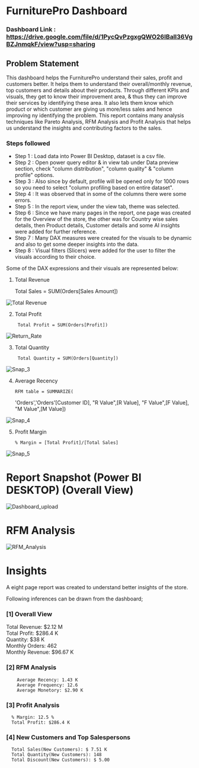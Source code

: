 # FurniturePro Dashboard

### Dashboard Link : https://drive.google.com/file/d/1PycQvPzgxgQWO26IBall36VgBZJnmqkF/view?usp=sharing


## Problem Statement

This dashboard helps the FurniturePro understand their sales, profit and customers better. It helps them to understand their overall/monthly revenue, top customers and details about their products. Through different KPIs and visuals, they get to know their improvement area, & thus they can improve their services by identifying these area. It also lets them know which product or which customer are giving us more/less sales and hence improving ny identifying the problem. This report contains many analysis techniques like Pareto Analysis, RFM Analysis and Profit Analysis that helps us understand the insights and contributing factors to the sales.



### Steps followed 

- Step 1 : Load data into Power BI Desktop, dataset is a csv file.
- Step 2 : Open power query editor & in view tab under Data preview section, check "column distribution", "column quality" & "column profile" options.
- Step 3 : Also since by default, profile will be opened only for 1000 rows so you need to select "column profiling based on entire dataset".
- Step 4 : It was observed that in some of the columns there were some errors.
- Step 5 : In the report view, under the view tab, theme was selected.
- Step 6 : Since we have many pages in the report, one page was created for the Overview of the store, the other was for Country wise sales details, then Product details, Customer details and some AI insights were added for further reference.
- Step 7 : Many DAX measures were created for the visuals to be dynamic and also to get some deeper insights into the data.
- Step 8 : Visual filters (Slicers) were added for the user to filter the visuals according to their choice.

  

Some of the DAX expressions and their visuals are represented below:

1. Total Revenue
       
      Total Sales = SUM(Orders[Sales Amount])
        

![Total Revenue](https://private-user-images.githubusercontent.com/219225965/462771429-69f5fa34-aca6-47c6-a054-a2a4fdbf0a65.png?jwt=eyJhbGciOiJIUzI1NiIsInR5cCI6IkpXVCJ9.eyJpc3MiOiJnaXRodWIuY29tIiwiYXVkIjoicmF3LmdpdGh1YnVzZXJjb250ZW50LmNvbSIsImtleSI6ImtleTUiLCJleHAiOjE3NTE3MjAyNTEsIm5iZiI6MTc1MTcxOTk1MSwicGF0aCI6Ii8yMTkyMjU5NjUvNDYyNzcxNDI5LTY5ZjVmYTM0LWFjYTYtNDdjNi1hMDU0LWEyYTRmZGJmMGE2NS5wbmc_WC1BbXotQWxnb3JpdGhtPUFXUzQtSE1BQy1TSEEyNTYmWC1BbXotQ3JlZGVudGlhbD1BS0lBVkNPRFlMU0E1M1BRSzRaQSUyRjIwMjUwNzA1JTJGdXMtZWFzdC0xJTJGczMlMkZhd3M0X3JlcXVlc3QmWC1BbXotRGF0ZT0yMDI1MDcwNVQxMjUyMzFaJlgtQW16LUV4cGlyZXM9MzAwJlgtQW16LVNpZ25hdHVyZT1iZTg3MjMwMzBhN2VkNjQ4YmJkZWE3ZDBlMjA0ODZiMTE3YjZjN2IyNjIwMWQ0NDY5MzAyNGU0ZDQxOGNkM2FjJlgtQW16LVNpZ25lZEhlYWRlcnM9aG9zdCJ9.DXJTrnEvTmt5TyMNWgz6KlnFh4eToMEkbMgdooGp1iw)
        
2. Total Profit

        Total Profit = SUM(Orders[Profit])

![Return_Rate](https://private-user-images.githubusercontent.com/219225965/462771542-2b7a0ae3-1e20-473b-a8dd-8585a23d2c6f.png?jwt=eyJhbGciOiJIUzI1NiIsInR5cCI6IkpXVCJ9.eyJpc3MiOiJnaXRodWIuY29tIiwiYXVkIjoicmF3LmdpdGh1YnVzZXJjb250ZW50LmNvbSIsImtleSI6ImtleTUiLCJleHAiOjE3NTE3MjAzMDcsIm5iZiI6MTc1MTcyMDAwNywicGF0aCI6Ii8yMTkyMjU5NjUvNDYyNzcxNTQyLTJiN2EwYWUzLTFlMjAtNDczYi1hOGRkLTg1ODVhMjNkMmM2Zi5wbmc_WC1BbXotQWxnb3JpdGhtPUFXUzQtSE1BQy1TSEEyNTYmWC1BbXotQ3JlZGVudGlhbD1BS0lBVkNPRFlMU0E1M1BRSzRaQSUyRjIwMjUwNzA1JTJGdXMtZWFzdC0xJTJGczMlMkZhd3M0X3JlcXVlc3QmWC1BbXotRGF0ZT0yMDI1MDcwNVQxMjUzMjdaJlgtQW16LUV4cGlyZXM9MzAwJlgtQW16LVNpZ25hdHVyZT03YmM2YWJmNTBhM2U1Njg3MjYyMzdhMjUwMTFkZTdhOWYwYzliZWQ2ZWFjNDgyZjM5MDhhMTM4YmE3MDk2OTYzJlgtQW16LVNpZ25lZEhlYWRlcnM9aG9zdCJ9.gzbVEy0n_jiWkg_WZqqpVPuOixgv65S3EuOe1evm75g)

        
3. Total Quantity

        Total Quantity = SUM(Orders[Quantity])
 
 ![Snap_3](https://private-user-images.githubusercontent.com/219225965/462771589-9f5944fb-00a7-443e-8b02-6e28eb62bcfd.png?jwt=eyJhbGciOiJIUzI1NiIsInR5cCI6IkpXVCJ9.eyJpc3MiOiJnaXRodWIuY29tIiwiYXVkIjoicmF3LmdpdGh1YnVzZXJjb250ZW50LmNvbSIsImtleSI6ImtleTUiLCJleHAiOjE3NTE3MjAzNTUsIm5iZiI6MTc1MTcyMDA1NSwicGF0aCI6Ii8yMTkyMjU5NjUvNDYyNzcxNTg5LTlmNTk0NGZiLTAwYTctNDQzZS04YjAyLTZlMjhlYjYyYmNmZC5wbmc_WC1BbXotQWxnb3JpdGhtPUFXUzQtSE1BQy1TSEEyNTYmWC1BbXotQ3JlZGVudGlhbD1BS0lBVkNPRFlMU0E1M1BRSzRaQSUyRjIwMjUwNzA1JTJGdXMtZWFzdC0xJTJGczMlMkZhd3M0X3JlcXVlc3QmWC1BbXotRGF0ZT0yMDI1MDcwNVQxMjU0MTVaJlgtQW16LUV4cGlyZXM9MzAwJlgtQW16LVNpZ25hdHVyZT1kY2IyZDUxMzFhNTU1OWIzZjRmNDYyYjU5YzUxYTUwNWM1MjkzZmFmYmFmZjcyMDAwNWNiMTNmZjcyZTc1MDIxJlgtQW16LVNpZ25lZEhlYWRlcnM9aG9zdCJ9.PSiMSXCT95m-ZvXLk6VeWVJyWaO5XcIoh9gs3x4i-u8)

 
4. Average Recency

 
       RFM table = SUMMARIZE(
   'Orders','Orders'[Customer ID],
   "R Value",[R Value],
   "F Value",[F Value],
   "M Value",[M Value])

 ![Snap_4](https://private-user-images.githubusercontent.com/219225965/462771622-274c2725-0043-4be1-8c77-b95a5130efe7.png?jwt=eyJhbGciOiJIUzI1NiIsInR5cCI6IkpXVCJ9.eyJpc3MiOiJnaXRodWIuY29tIiwiYXVkIjoicmF3LmdpdGh1YnVzZXJjb250ZW50LmNvbSIsImtleSI6ImtleTUiLCJleHAiOjE3NTE3MjAzODcsIm5iZiI6MTc1MTcyMDA4NywicGF0aCI6Ii8yMTkyMjU5NjUvNDYyNzcxNjIyLTI3NGMyNzI1LTAwNDMtNGJlMS04Yzc3LWI5NWE1MTMwZWZlNy5wbmc_WC1BbXotQWxnb3JpdGhtPUFXUzQtSE1BQy1TSEEyNTYmWC1BbXotQ3JlZGVudGlhbD1BS0lBVkNPRFlMU0E1M1BRSzRaQSUyRjIwMjUwNzA1JTJGdXMtZWFzdC0xJTJGczMlMkZhd3M0X3JlcXVlc3QmWC1BbXotRGF0ZT0yMDI1MDcwNVQxMjU0NDdaJlgtQW16LUV4cGlyZXM9MzAwJlgtQW16LVNpZ25hdHVyZT1iYjZlNzE5ZTY4ZjFkNDQxY2NjNTVjYjVjZTUwMWY4ZDE1MjkyNGU2M2E4NDJmMjUxNmJkMzEwYTc3MzM4MzllJlgtQW16LVNpZ25lZEhlYWRlcnM9aG9zdCJ9.q9nZcFBkAGb4m3g2twHgguTNtDRNQXLLEy3fTEvhwto)

 5. Profit Margin

        % Margin = [Total Profit]/[Total Sales]

 ![Snap_5](https://private-user-images.githubusercontent.com/219225965/462771660-613f56c1-22d6-488b-8042-69616eb3df2f.png?jwt=eyJhbGciOiJIUzI1NiIsInR5cCI6IkpXVCJ9.eyJpc3MiOiJnaXRodWIuY29tIiwiYXVkIjoicmF3LmdpdGh1YnVzZXJjb250ZW50LmNvbSIsImtleSI6ImtleTUiLCJleHAiOjE3NTE3MjA0MjQsIm5iZiI6MTc1MTcyMDEyNCwicGF0aCI6Ii8yMTkyMjU5NjUvNDYyNzcxNjYwLTYxM2Y1NmMxLTIyZDYtNDg4Yi04MDQyLTY5NjE2ZWIzZGYyZi5wbmc_WC1BbXotQWxnb3JpdGhtPUFXUzQtSE1BQy1TSEEyNTYmWC1BbXotQ3JlZGVudGlhbD1BS0lBVkNPRFlMU0E1M1BRSzRaQSUyRjIwMjUwNzA1JTJGdXMtZWFzdC0xJTJGczMlMkZhd3M0X3JlcXVlc3QmWC1BbXotRGF0ZT0yMDI1MDcwNVQxMjU1MjRaJlgtQW16LUV4cGlyZXM9MzAwJlgtQW16LVNpZ25hdHVyZT01OGNmMWVhZTJlZDRlYjRhZTRhYWJkMzBkN2M5ZjNmMDViYzg4NTcxOTRkMTVmYTlmYTFlNzNiY2Y0OWQyNDk3JlgtQW16LVNpZ25lZEhlYWRlcnM9aG9zdCJ9.t7GfsHlFvbCzc85DpR6B8J7EIg1vMnYsuTYTKRHwjRA)
 
 # Report Snapshot (Power BI DESKTOP) (Overall View)

 
![Dashboard_upload](https://private-user-images.githubusercontent.com/219225965/462771753-0f7a8949-88d4-4faa-b4c9-28713b48a0c3.png?jwt=eyJhbGciOiJIUzI1NiIsInR5cCI6IkpXVCJ9.eyJpc3MiOiJnaXRodWIuY29tIiwiYXVkIjoicmF3LmdpdGh1YnVzZXJjb250ZW50LmNvbSIsImtleSI6ImtleTUiLCJleHAiOjE3NTE3MjA1MDYsIm5iZiI6MTc1MTcyMDIwNiwicGF0aCI6Ii8yMTkyMjU5NjUvNDYyNzcxNzUzLTBmN2E4OTQ5LTg4ZDQtNGZhYS1iNGM5LTI4NzEzYjQ4YTBjMy5wbmc_WC1BbXotQWxnb3JpdGhtPUFXUzQtSE1BQy1TSEEyNTYmWC1BbXotQ3JlZGVudGlhbD1BS0lBVkNPRFlMU0E1M1BRSzRaQSUyRjIwMjUwNzA1JTJGdXMtZWFzdC0xJTJGczMlMkZhd3M0X3JlcXVlc3QmWC1BbXotRGF0ZT0yMDI1MDcwNVQxMjU2NDZaJlgtQW16LUV4cGlyZXM9MzAwJlgtQW16LVNpZ25hdHVyZT01YWRhNDlmNjIxNjE4YWE1MWM2NTBkYzkzZTcyYjU0NjczNWM3NThhOTFkZDgwZDM0ZTVmMzFkYTcxYjIyOThlJlgtQW16LVNpZ25lZEhlYWRlcnM9aG9zdCJ9.wnbOWFmDxtKMOLovxJ4kG4SHtP8TZukQ8btcMJ9G5Uc)


 # RFM Analysis

 ![RFM_Analysis](https://private-user-images.githubusercontent.com/219225965/462771795-5eec1dc1-394f-4601-992b-57f50b03a931.png?jwt=eyJhbGciOiJIUzI1NiIsInR5cCI6IkpXVCJ9.eyJpc3MiOiJnaXRodWIuY29tIiwiYXVkIjoicmF3LmdpdGh1YnVzZXJjb250ZW50LmNvbSIsImtleSI6ImtleTUiLCJleHAiOjE3NTE3MjA1NDIsIm5iZiI6MTc1MTcyMDI0MiwicGF0aCI6Ii8yMTkyMjU5NjUvNDYyNzcxNzk1LTVlZWMxZGMxLTM5NGYtNDYwMS05OTJiLTU3ZjUwYjAzYTkzMS5wbmc_WC1BbXotQWxnb3JpdGhtPUFXUzQtSE1BQy1TSEEyNTYmWC1BbXotQ3JlZGVudGlhbD1BS0lBVkNPRFlMU0E1M1BRSzRaQSUyRjIwMjUwNzA1JTJGdXMtZWFzdC0xJTJGczMlMkZhd3M0X3JlcXVlc3QmWC1BbXotRGF0ZT0yMDI1MDcwNVQxMjU3MjJaJlgtQW16LUV4cGlyZXM9MzAwJlgtQW16LVNpZ25hdHVyZT04OTJjMWQzMDRjNGU0ZTRiM2ZiODA4MDQyNzQ1NzRhODI1ZTgyODRjMWQ3OTM5YjMzMTFhODI1N2QxMGFiZjk1JlgtQW16LVNpZ25lZEhlYWRlcnM9aG9zdCJ9.u600n9wIvytGKi5LxEgM7bBJFmr0lJHiiOzC79R_k2s)


# Insights

A eight page report was created to understand better insights of the store.

Following inferences can be drawn from the dashboard;

### [1] Overall View

   Total Revenue: $2.12 M       
   Total Profit:  $286.4 K       
   Quantity:   $38 K         
   Monthly Orders:  462        
   Monthly Revenue: $96.67 K     


           
### [2] RFM Analysis

        Average Recency: 1.43 K
        Average Frequency: 12.6
        Average Monetory: $2.90 K
  
   

  ### [3] Profit Analysis
  
      % Margin: 12.5 %
      Total Profit: $286.4 K

  ### [4] New Customers and Top Salespersons

      Total Sales(New Customers): $ 7.51 K
      Total Quantity(New Customers): 148
      Total Discount(New Customers): $ 5.00

      

 
